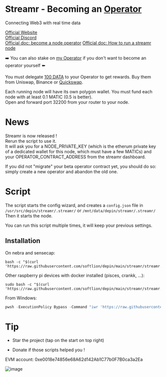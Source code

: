 # Streamr - Becoming an [Operator](https://streamr.network/hub/network/operators)

Connecting Web3 with real time data  

[Official Website](https://streamr.network/)  
[Official Discord](https://discord.gg/gZAm8P7hK8)  
[Official doc: become a node operator](https://docs.streamr.network/guides/become-an-operator/)
[Official doc: How to run a streamr node](https://docs.streamr.network/guides/how-to-run-streamr-node/)

➡️ You can also stake on [my Operator](https://streamr.network/hub/network/operators/0x561c011c6bbcd686d43efbc6449e8a69c801002e) if you don't want to become an operator yourself ⬅️

You must delegate [100 DATA](https://streamr.network/stake-and-earn/) to your Operator to get rewards. Buy them from Uniswap, Binance or [Quickswap](https://quickswap.exchange/#/swap?outputCurrency=0x3a9A81d576d83FF21f26f325066054540720fC34&swapIndex=0&currency0=ETH).

Each running node will have its own polygon wallet. You must fund each node with at least 0.1 MATIC (0.5 is better).  
Open and forward port 32200 from your router to your node.

# News
Streamr is now released !  
Rerun the script to use it.  
It will ask you for a NODE_PRIVATE_KEY (which is the etherum private key of a dedicated wallet for this node, which must have a few MATICs) and your OPERATOR_CONTRACT_ADDRESS from the streamr dashboard.

If you did not "migrate" your beta operator contract yet, you should do so: simply create a new operator and abandon the old one.

# Script

The script starts the config wizard,  and creates a `config.json` file in `/usr/src/depin/streamr/.streamr/` or `/mnt/data/depin/streamr/.streamr/`  
Then it starts the node.

You can run this script multiple times, it will keep your previous settings.

## Installation

On nebra and sensecap:

```shell
bash -c "$(curl 'https://raw.githubusercontent.com/softlion/depin/main/streamr/streamr.sh')"
```

Other raspberry pi devices with docker installed (pisces, crankk, ...):
```shell
sudo bash -c "$(curl 'https://raw.githubusercontent.com/softlion/depin/main/streamr/streamr.sh')"
```

From Windows:
```powershell
pwsh -ExecutionPolicy Bypass -Command "iwr 'https://raw.githubusercontent.com/softlion/depin/main/streamr/streamr.ps1' | iex"
```

# Tip

* Star the project (tap on the start on top right)

* Donate if those scripts helped you !  

EVM account: 0xe0018e74856e68A62d142Ab1C77b0F7B0ca3a2Ea

![image](https://github.com/softlion/defli/assets/190756/9d4f1589-5f7f-46f4-ae0d-1190d2e22762)
